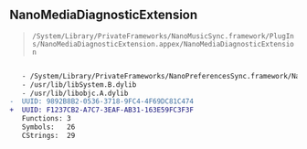 ## NanoMediaDiagnosticExtension

> `/System/Library/PrivateFrameworks/NanoMusicSync.framework/PlugIns/NanoMediaDiagnosticExtension.appex/NanoMediaDiagnosticExtension`

```diff

   - /System/Library/PrivateFrameworks/NanoPreferencesSync.framework/NanoPreferencesSync
   - /usr/lib/libSystem.B.dylib
   - /usr/lib/libobjc.A.dylib
-  UUID: 9892B8B2-0536-3718-9FC4-4F69DC81C474
+  UUID: F1237CB2-A7C7-3EAF-AB31-163E59FC3F3F
   Functions: 3
   Symbols:   26
   CStrings:  29

```
